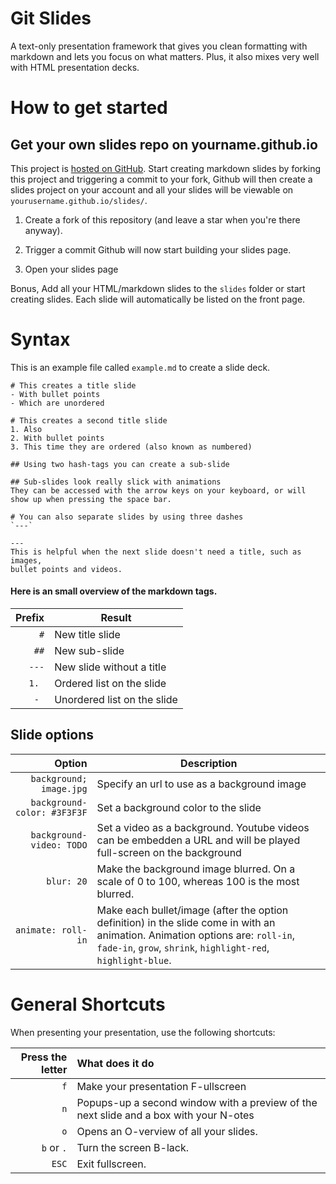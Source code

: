 # Git Slides

A text-only presentation framework that gives you clean formatting with
markdown and lets you focus on what matters.
Plus, it also mixes very well with HTML presentation decks. 

# How to get started

## Get your own slides repo on yourname.github.io 
This project is
[hosted on GitHub](https://github.com/riichard/slides/). Start creating
markdown slides by forking this project and triggering a commit to your fork,
Github will then create a slides project on your account and all your slides
will be viewable on `yourusername.github.io/slides/`.  

1. Create a fork of this repository (and leave a star when you're there
anyway).

2. Trigger a commit
Github will now start building your slides page. 

3. Open your slides page

Bonus, Add all your HTML/markdown slides to the `slides` folder or start
creating slides. Each slide will automatically be listed on the front page.

# Syntax

This is an example file called `example.md` to create a slide deck. 

```
# This creates a title slide
- With bullet points
- Which are unordered

# This creates a second title slide
1. Also
2. With bullet points
3. This time they are ordered (also known as numbered)

## Using two hash-tags you can create a sub-slide

## Sub-slides look really slick with animations
They can be accessed with the arrow keys on your keyboard, or will show up when pressing the space bar.

# You can also separate slides by using three dashes 
`---`

---
This is helpful when the next slide doesn't need a title, such as images,
bullet points and videos.
```

#### Here is an small overview of the markdown tags.

Prefix                      | Result
---:                        | ---
`#`                         | New title slide
`##`                        | New sub-slide
`---`                       | New slide without a title
`1. `                       | Ordered list on the slide
`- `                        | Unordered list on the slide

## Slide options

Option                      | Description
---:                        | ---
`background; image.jpg`     | Specify an url to use as a background image
`background-color: #3F3F3F` | Set a background color to the slide
`background-video: TODO`    | Set a video as a background. Youtube videos can be embedden a URL and will be played full-screen on the background
`blur: 20`                  | Make the background image blurred. On a scale of 0 to 100, whereas 100 is the most blurred.
`animate: roll-in`          | Make each bullet/image (after the option definition) in the slide come in with an animation. Animation options are: `roll-in`, `fade-in`, `grow`, `shrink`, `highlight-red`, `highlight-blue`.

# General Shortcuts
When presenting your presentation, use the following shortcuts:

Press the letter | What does it do
---:             | :---
`f`              | Make your presentation F-ullscreen
`n`              | Popups-up a second window with a preview of the next slide and a box with your N-otes
`o`              | Opens an O-verview of all your slides.
`b` or `.`       | Turn the screen B-lack.
`ESC`            | Exit fullscreen.
